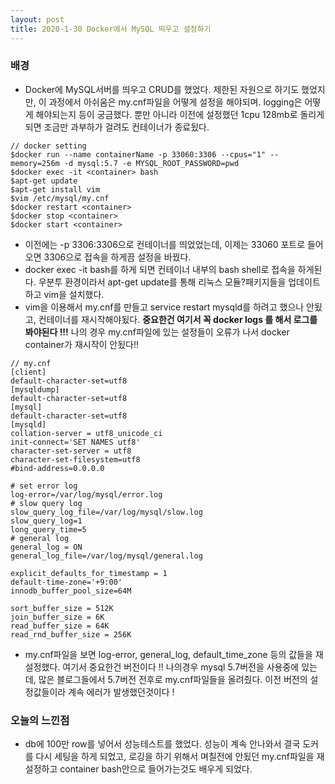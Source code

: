 ```yaml
---
layout: post
title: 2020-1-30 Docker에서 MySQL 띄우고 설정하기
---
```


### 배경
- Docker에 MySQL서버를 띄우고 CRUD를 했었다. 제한된 자원으로 하기도 했었지만, 이 과정에서 아쉬움은 my.cnf파일을 어떻게 설정을 해야되며. logging은 어떻게 해야되는지 등이 궁금했다. 뿐만 아니라 이전에 설정했던 1cpu 128mb로 돌리게 되면 조금만 과부하가 걸려도 컨테이너가 종료됬다.

```shell
// docker setting
$docker run --name containerName -p 33060:3306 --cpus="1" --memory=256m -d mysql:5.7 -e MYSQL_ROOT_PASSWORD=pwd
$docker exec -it <container> bash
$apt-get update
$apt-get install vim
$vim /etc/mysql/my.cnf
$docker restart <container>
$docker stop <container>
$docker start <container>
```
- 이전에는 -p 3306:3306으로 컨테이너를 띄었었는데, 이제는 33060 포트로 들어오면 3306으로 접속을 하게끔 설정을 바꿨다.
- docker exec -it <container> bash를 하게 되면 컨테이너 내부의 bash shell로 접속을 하게된다. 우분투 환경이라서 apt-get update를 통해 리눅스 모듈?패키지들을 업데이트하고 vim을 설치했다.
- vim을 이용해서 my.cnf를 만들고 service restart mysqld를 하려고 했으나 안됬고, 컨테이너를 재시작해야됬다. **중요한건 여기서 꼭 docker logs <container>를 해서 로그를 봐야된다 !!!** 나의 경우 my.cnf파일에 있는 설정들이 오류가 나서 docker container가 재시작이 안됬다!!

```shell
// my.cnf
[client]
default-character-set=utf8
[mysqldump]
default-character-set=utf8
[mysql]
default-character-set=utf8
[mysqld]
collation-server = utf8_unicode_ci
init-connect='SET NAMES utf8'
character-set-server = utf8
character-set-filesystem=utf8
#bind-address=0.0.0.0

# set error log
log-error=/var/log/mysql/error.log
# slow query log
slow_query_log_file=/var/log/mysql/slow.log
slow_query_log=1
long_query_time=5
# general log
general_log = ON
general_log_file=/var/log/mysql/general.log

explicit_defaults_for_timestamp = 1
default-time-zone='+9:00'
innodb_buffer_pool_size=64M

sort_buffer_size = 512K
join_buffer_size = 6K
read_buffer_size = 64K
read_rnd_buffer_size = 256K
```
- my.cnf파일을 보면 log-error, general_log, default_time_zone 등의 값들을 재설정했다. 여기서 중요한건 버전이다 !! 나의경우 mysql 5.7버전을 사용중에 있는데, 많은 블로그들에서 5.7버전 전후로 my.cnf파일들을 올려줬다. 이전 버전의 설정값들이라 계속 에러가 발생했던것이다 !

### 오늘의 느낀점

- db에 100만 row를 넣어서 성능테스트를 했었다. 성능이 계속 안나와서 결국 도커를 다시 세팅을 하게 되었고, 로깅을 하기 위해서 며칠전에 안됬던 my.cnf파일을 재설정하고 container bash안으로 들어가는것도 배우게 되었다.
